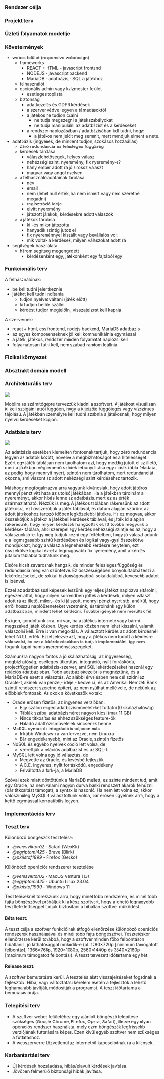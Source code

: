 ### Rendszer célja


### Projekt terv


### Üzleti folyamatok modellje


### Követelmények

- webes felület (responsive webdesign)
  - frameworks
    - REACT + HTML - javascript frontend
    - NODEJS - javascript backend
    - MariaDB - adatbázis,- SQL a játékhoz
  - felhasználói
  - opcionális admin vagy kvízmester felület
    - esetleges toplista
  - biztonság
    - adatkezelés és GDPR kérdések
    - a szerver védve legyen a támadásoktól 
    - a játékos ne tudjon csalni
      - ne tudja megszegni a játékszabályokat
      - ne tudja manipulálni az adatbázist és a kérdéseket
    - a rendszer naplozásában / adatbázisában kell tudni, hogy:
      - a játékos nem jelölt meg semmit, mert mondjuk elment a nete.
- adatbázis (ingyenes, de mindent tudjon, szokásos hozzáállás)
  - Zéró redundancia és felesleges függőség
  - kérdések tárolása
    - válaszlehetőségek, helyes válasz
    - nehézségi szint, nyeremény, fix nyeremény-e?
    - hány ember adott rá jó / rossz választ
    - magyar vagy angol nyelven
  - a felhasználó adatainak tárolása
    - név
    - email
    - nem (lehet null érték, ha nem ismert vagy nem szeretné megadni)
    - regisztráció ideje
    - elvitt nyeremény
    - játszott játékok, kérdésekre adott válaszok
  - a játékok tárolása
    - ki -és mikor játszotta
    - hanyadik szintig jutott el
    - fix nyereménnyel kiszállt vagy bevállalós volt
    - mik voltak a kérdések, milyen válaszokat adott rá 
- segítségek használata
  - három segítség megengedett
    - kérdésenként egy, játékonként egy fajtából egy

### Funkcionális terv

A felhasználónak:
  - be kell tudni jelentkeznie
  - játékot kell tudni indítania
    - tudjon nyelvet váltani (játék előtt)
    - ki tudjon belőle szállni
    - kérdést tudjon megjelölni, visszajelzést kell kapnia

A szervernek:
  - react + html, css frontend, nodejs backend, MariaDB adatbázis
  - az egyes komponenseknek jól kell kommunikálnia egymással
  - a játék, játékos, rendszer minden folyamatát naplózni kell
  - folyamatosan futni kell, nem szabad random leállnia


### Fizikai környezet


### Absztrakt domain modell


### Architekturális terv

![](../kepek/Usecase-diagram.png)

Mobilra és számítógépre tervezzük kiadni a szoftvert.
A játékost vizuálisan ki kell szolgálni attól függően, hogy a kijelzője függőleges vagy vízszintes tájolású.
A játékban személyre kell tudni szabnia a játékosnak, hogy milyen nyelvű kérdéseket kapjon.


### Adatbázis terv

![](../kepek/tamaskisprojectadatb.png)

Az adatbázis esetében kiemelten fontosnak tartjuk, hogy zéró redundancia legyen az adatok között, növelve a megbízhatóságot és a hitelességet. Ezért egy játék táblában nem tárolhatom azt, hogy meddig jutott el az illető, mert a játékban végbemenő szintek lebonyolitása egy másik tábla feladata, az pedig, hogy mennyit nyert, szintén nem tárolhatom, mert redundanciát okozna, ami viszont az adott nehézségi szint kérdéséhez tartozik. 

Máshogy megfogalmazva arra vagyunk kíváncsiak, hogy adott játékos mennyi pénzt vitt haza az utolsó játékában. Ha a játékban tárolnám a nyereményt, akkor hibás lenne az adatbázis, mert ez az érték származtatható. Nézzük is meg.
A játékos táblában rákeresünk az adott játékosra, ezt összekötjük a játék táblával, és dátum alapján szűrűnk az adott játékoshoz tartozó időben legközelebbi játékra. Ha ez megvan, akkor összekötjük a játékot a játékbeli kérdések táblával, és játék id alapján rákeresünk, hogy milyen kérdések hangzottak el. Itt tovább megyünk a kérdések táblára, ahol szerepel egy kérdés nehézségi szintje és az, hogy a válaszunk jó-e. Így meg tudjuk nézni egy feltételben, hogy jó választ adunk-e a legmagasabb szintű kérdésében és logikai vagy-gyal összekötve mondjuk azt, hogy a válasz a legnehezebb kérdésre helytelen, ezt összekötve logikai és-el a legmagasabb fix nyeremény, amit a kérdés jutalom táblából tudhatunk meg.

Elsőre kicsit zavarosnak hangzik, de minden felesleges függőség és redundancia meg van szűntetve. Ez összességében bonyolultabbá teszi a lekérdezéseket, de sokkal biztonságosabbá, sokaldalúbbá, kevesebb adatot is igényel.

Ezzel az adatbázissal képesek leszünk egy teljes játékot naplózva eltárolni, egészen attól, hogy milyen sorrendben jöttek a kérdések, milyen választ adott rá az illető, mikor,- és ki játszott, mennyi pénzt nyert stb. anélkül, hogy erről hosszú naplóüzeneteket vezetnénk, és tárolnánk egy külön adatbázisban, mindent lehet kérdezni. További igények nem merültek fel. 

És igen, gondoltunk arra, mi van, ha a játékos internete vagy bármi megszakad játék közben. Ugye kérdés közben nem lehet kiszálni, valamit válaszolni kell. Erre is van megoldás. A választott kérdés az adott kérdésnél lehet NULL érték. Ezzel jelezve azt, hogy a játékos nem tudott a kérdésre válaszolni, és ezt a lekérdezésekben is tudjuk implementálni, így nem fogunk kapni hamis nyereményösszegeket.

Számunkra nagyon fontos a jó skálázhatóság, az ingyenesség, megbízhatóság, esetleges titkosítás, integráció, nyílt forráskódú, projectfüggetlen adatbázis-szerver, ami SQL lekérdezéseket használ egy relációs adatbázisban. Több adatbáziskezelőt is megnéztünk, és a MariaDB-re esett a választás. Az alábbi érvelésben nem cél szidni az Oracle-t, akinek van pénze,- ideje,- kedve rá, és az Amerikai Nemzeti Bank szintű rendszert szeretne építeni, az nem nyúlhat mellé vele, de nekünk az előbbiek fontosak. Az okok a következők voltak:
 - Oracle erősen fizetős, az ingyenes verzióban:
   - Egy szálon enged adatbázisműveleteket futtatni (0 skálázhatóság)
   - Táblák szába, adatbázisméret nagyon kicsi (max 11 GB)
   - Nincs titkosítás és ehhez szükséges feature-ök
   - Haladó adatbázisműveletek sincsenek benne
 - MsSQL syntax és integráció is teljesen más
   - Inkább Windows-ra van tervezve, nem Linuxra
   - Bár engedékenyebb, mint az Oracle, szintén fizetős
 - NoSQL és egyébb nyelvek opció lett volna, de
   - szerettjük a relációs adatbázist és az SQL-t. 
 - MySQL lett volna egy jó választás, de
   - Megvette az Oracle, és kevésbé fejlesztik
   - A C.E. ingyenes, nyílt forráskódú, engedékeny
   - Felváltotta a fork-ja, a MariaDB

Szóval ezek miatt döntöttünk a MariaDB mellett, ez szinte mindent tud, amit egy Oracle, ha nem valami nagyon durva banki rendszert akarok felhúzni (bár titkosítást támogat), a syntax is hasonló.
Ha nem lett volna ez, akkor valószínüleg MySQL-t választottunk volna, bár erősen ügyelnek arra, hogy a kettő egymással kompatibilis legyen.

### Implementációs terv


### Teszt terv

Különböző böngészők tesztelése:

- *@veresviktor02* - Safari (WebKit)
- *@egyiptomi425* - Brave (Blink)
- *@pkristof1999* - Firefox (Gecko)

Különböző operációs rendszerek tesztelése:

- *@veresviktor02* - MacOS Ventura (13)
- *@egyiptomi425* - Ubuntu Linux 23.04
- *@pkristof1999* - Windows 11

Teszteléseknél törekszünk arra, hogy minél több rendszeren, 
és minél több fajta böngészővel próbáljuk ki a kész szoftvert, 
hogy a lehető legnagyobb tesztlefedettséggel tudjuk biztosítani a hibátlan szoftver működést.


#### Béta teszt:

A teszt célja a szoftver funkcióinak átfogó ellenőrzése különböző operációs rendszerek használatával és minél több fajta böngészővel.
Teszteléskor ellenőrzésre kerül továbbá, hogy a szoftver minden főbb felbontáson hibátlanul, 
jó láthatósággal működik-e (pl. 1280×720p [minimum támogatott felbontás], 1366×768p, 1920×1080p, 2560×1440p és 3840×2160p [maximum támogatott felbontás]).
A teszt tervezett időtartama egy hét.


#### Release teszt:

A szoftver bemutatásra kerül.
A tesztelés alatt visszajelzéseket fogadnak a fejlesztők.
Hiba, vagy változtatási kérelem esetén a fejlesztők a lehető leghamarabb javítják, módosítják a programot.
A teszt időtartama a bemutatás órája.


### Telepítési terv

 - A szoftver webes felületéhez egy ajánlott böngésző telepítése szükséges (Google Chrome, Firefox, Opera, Safari), illetve egy olyan operációs rendszer használata, mely ezen böngészők legfrissebb verziójának futtatására képes. Ezen kívül egyéb szoftver nem szükséges a futtatáshoz.
 - A webszerverre közvetlenül az internetről kapcsolódnak rá a kliensek.

### Karbantartási terv

 - Új kérdések hozzáadása, hibás/elavult kérdések javítása.
 - Jövőben felmerülő biztonsági hibák javítása.
